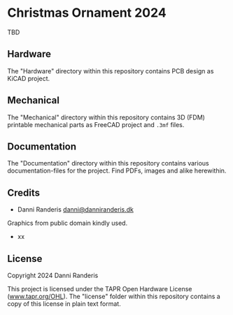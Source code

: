 # Christmas Ornament 2024
TBD



## Hardware
The "Hardware" directory within this repository contains PCB design as KiCAD project.


## Mechanical
The "Mechanical" directory within this repository contains 3D (FDM) printable mechanical parts as FreeCAD project and `.3mf` files.


## Documentation
The "Documentation" directory within this repository contains various documentation-files for the project. Find PDFs, images and alike herewithin.


## Credits
- Danni Randeris <danni@danniranderis.dk>

Graphics from public domain kindly used.
- xx


## License
Copyright 2024 Danni Randeris

This project is licensed under the TAPR Open Hardware License (www.tapr.org/OHL). The "license" folder within this repository contains a copy of this license in plain text format.